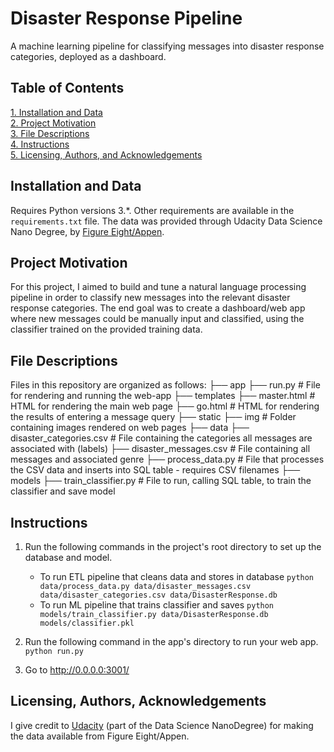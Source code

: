 # Disaster Response Pipeline 
A machine learning pipeline for classifying messages into disaster response categories, deployed as a dashboard.

## Table of Contents
[1. Installation and Data](#installation-and-data) \
[2. Project Motivation](#project-motivation) \
[3. File Descriptions](#file-descriptions) \
[4. Instructions](#instructions) \
[5. Licensing, Authors, and Acknowledgements](#licensing) 


## Installation and Data
Requires Python versions 3.\*. Other requirements are available in the `requirements.txt` file. The data was provided
through Udacity Data Science Nano Degree, by [Figure Eight/Appen](https://appen.com/).

## Project Motivation
For this project, I aimed to build and tune a natural language processing pipeline in order to classify new messages into the relevant disaster response categories. The end goal was to create a dashboard/web app where new messages could be manually input and classified, using the classifier trained on the provided training data. 

## File Descriptions
Files in this repository are organized as follows:
├── app
    ├── run.py              # File for rendering and running the web-app
    ├── templates
        ├── master.html     # HTML for rendering the main web page
        ├── go.html         # HTML for rendering the results of entering a message query
    ├── static
        ├── img             # Folder containing images rendered on web pages
├── data
    ├── disaster_categories.csv     # File containing the categories all messages are associated with (labels)
    ├── disaster_messages.csv       # File containing all messages and associated genre 
    ├── process_data.py             # File that processes the CSV data and inserts into SQL table - requires CSV filenames
├── models
    ├── train_classifier.py         # File to run, calling SQL table, to train the classifier and save model
    
## Instructions
1. Run the following commands in the project's root directory to set up the database and model.

    - To run ETL pipeline that cleans data and stores in database
        `python data/process_data.py data/disaster_messages.csv data/disaster_categories.csv data/DisasterResponse.db`
    - To run ML pipeline that trains classifier and saves
        `python models/train_classifier.py data/DisasterResponse.db models/classifier.pkl`

2. Run the following command in the app's directory to run your web app.
    `python run.py`

3. Go to http://0.0.0.0:3001/


## Licensing, Authors, Acknowledgements <a name="licensing"></a>
I give credit to [Udacity](https://www.udacity.com/) (part of the Data Science NanoDegree) for making the data
available from Figure Eight/Appen.


